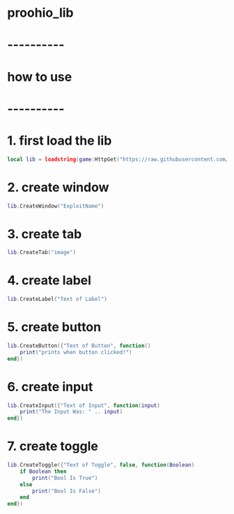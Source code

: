 # proohio_lib

# ----------

# how to use

# ----------

# 1. first load the lib
```lua
local lib = loadstring(game:HttpGet("https://raw.githubusercontent.com/ChimeraLle/proohio_lib/refs/heads/main/source"))()
```

# 2. create window
```lua
lib.CreateWindow("ExploitName")
```

# 3. create tab
```lua
lib.CreateTab("image")
```

# 4. create label
```lua
lib.CreateLabel("Text of Label")
```

# 5. create button
```lua
lib.CreateButton({"Text of Button", function()
	print("prints when button clicked!")
end})
```

# 6. create input
```lua
lib.CreateInput({"Text of Input", function(input)
	print("The Input Was: " .. input)
end})
```

# 7. create toggle
```lua
lib.CreateToggle({"Text of Toggle", false, function(Boolean)
	if Boolean then
		print("Bool Is True")
	else
		print("Bool Is False")
	end
end})
```
